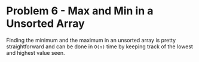 # Problem 6 - Max and Min in a Unsorted Array

Finding the minimum and the maximum in an unsorted array is pretty
straightforward and can be done in `O(n)` time by keeping track of the lowest
and highest value seen.
